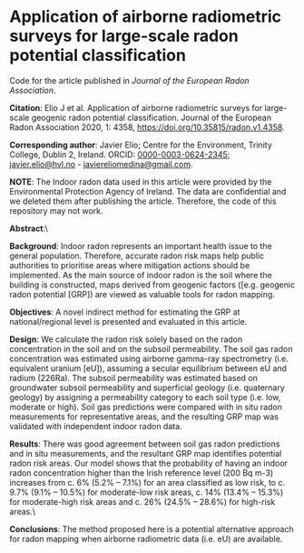 # Application of airborne radiometric surveys for large-scale radon potential classification

Code for the article published in *Journal of the European Radon Association*. 


**Citation**: Elio J et al. Application of airborne radiometric surveys for large-scale
geogenic radon potential classification. Journal of the European Radon Association 2020, 1: 4358,  https://doi.org/10.35815/radon.v1.4358.

**Corresponding author**: Javier Elío; Centre for the Environment, Trinity College, Dublin 2, Ireland.  ORCID: [0000-0003-0624-2345](https://orcid.org/0000-0003-0624-2345); javier.elio@hvl.no - javiereliomedina@gmail.com.

**NOTE**: The Indoor radon data used in this article were provided by the Environmental Protection Agency of Ireland. The data are confidential and we deleted them after publishing the article. Therefore, the code of this repository may not work. 


**Abstract**:\

**Background**: Indoor radon represents an important health issue to the general population. Therefore, accurate radon risk maps help public authorities to prioritise areas where mitigation actions should be implemented. As the main source of indoor radon is the soil where the building is constructed, maps derived from geogenic factors ([e.g. geogenic radon potential [GRP]) are viewed as valuable tools for radon mapping.

**Objectives**: A novel indirect method for estimating the GRP at national/regional level is presented and evaluated in this article.

**Design**: We calculate the radon risk solely based on the radon concentration in the soil and on the subsoil permeability. The soil gas radon concentration was estimated using airborne gamma-ray spectrometry (i.e. equivalent uranium [eU]), assuming a secular equilibrium between eU and radium (226Ra). The subsoil permeability was estimated based on groundwater subsoil permeability and superficial geology (i.e. quaternary geology) by assigning a permeability category to each soil type (i.e. low, moderate or high). Soil gas predictions were compared with in situ radon measurements for representative areas, and the resulting GRP map was validated with independent indoor radon data.

**Results**: There was good agreement between soil gas radon predictions and in situ measurements, and the resultant GRP map identifies potential radon risk areas. Our model shows that the probability of having an indoor radon concentration higher than the Irish reference level (200 Bq m-3) increases from c. 6% (5.2% – 7.1%) for an area classified as low risk, to c. 9.7% (9.1% – 10.5%) for moderate-low risk areas, c. 14% (13.4% – 15.3%) for moderate-high risk areas and c. 26% (24.5% – 28.6%) for high-risk areas.\

**Conclusions**: The method proposed here is a potential alternative approach for radon mapping when airborne radiometric data (i.e. eU) are available.

